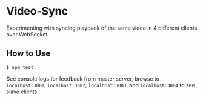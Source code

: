 # Video-Sync

Experimenting with syncing playback of the same video in 4 different clients over WebSocket.

## How to Use

```
$ npm test
```

See console logs for feedback from master server, browse to `localhost:3001`, `localhost:3002`, `localhost:3003`, and `localhost:3004` to see slave clients.
